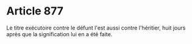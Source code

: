 # Article 877

Le titre exécutoire contre le défunt l'est aussi contre l'héritier, huit jours après que la signification lui en a été faite.